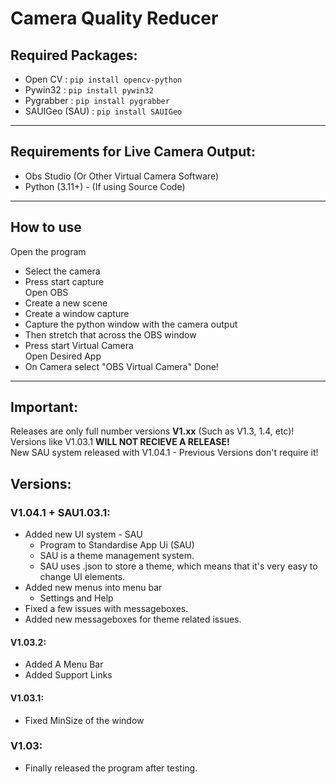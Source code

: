 # Camera Quality Reducer
## Required Packages:
- Open CV :  `pip install opencv-python`
- Pywin32 :  `pip install pywin32`
- Pygrabber : `pip install pygrabber`
- SAUIGeo (SAU) : `pip install SAUIGeo`
---
## Requirements for Live Camera Output:
- Obs Studio (Or Other Virtual Camera Software)
- Python (3.11+) - (If using Source Code)
---
## How to use
Open the program
- Select the camera
- Press start capture<br>
Open OBS
- Create a new scene
- Create a window capture
- Capture the python window with the camera output
- Then stretch that across the OBS window
- Press start Virtual Camera<br>
Open Desired App
- On Camera select "OBS Virtual Camera"
Done!
---
## Important:
Releases are only full number versions **V1.xx** (Such as V1.3, 1.4, etc)!<br>
Versions like V1.03.1 **WILL NOT RECIEVE A RELEASE!**<br>
New SAU system released with V1.04.1 - Previous Versions don't require it!
## Versions:
### V1.04.1 + SAU1.03.1:
- Added new UI system - SAU
    - Program to Standardise App Ui (SAU)
    - SAU is a theme management system.
    - SAU uses .json to store a theme, which means that it's very easy to change UI elements.
- Added new menus into menu bar
    - Settings and Help
- Fixed a few issues with messageboxes.
- Added new messageboxes for theme related issues.
#### V1.03.2:
- Added A Menu Bar
- Added Support Links
#### V1.03.1:
- Fixed MinSize of the window
### V1.03:
- Finally released the program after testing.
